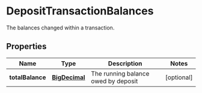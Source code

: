 

# DepositTransactionBalances

The balances changed within a transaction.
## Properties

Name | Type | Description | Notes
------------ | ------------- | ------------- | -------------
**totalBalance** | [**BigDecimal**](BigDecimal.md) | The running balance owed by deposit |  [optional]



